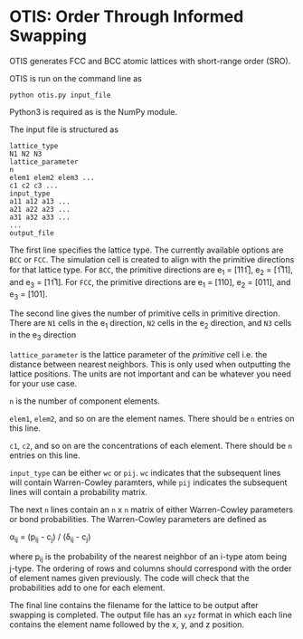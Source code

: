 # OTIS: Order Through Informed Swapping

OTIS generates FCC and BCC atomic lattices with short-range order (SRO). 

OTIS is run on the command line as 

    python otis.py input_file
    
Python3 is required as is the NumPy module.

The input file is structured as

    lattice_type
    N1 N2 N3
    lattice_parameter
    n
    elem1 elem2 elem3 ... 
    c1 c2 c3 ...
    input_type
    a11 a12 a13 ...
    a21 a22 a23 ...
    a31 a32 a33 ...
    ...
    output_file
    
The first line specifies the lattice type. The currently available options are `BCC` or `FCC`. The simulation cell is created to align with the primitive directions for that lattice type. For `BCC`, the primitive directions are e<sub>1</sub> = \[111̅], e<sub>2</sub> = \[1̅11], and e<sub>3</sub> = \[11̅1]. For `FCC`, the primitive directions are e<sub>1</sub> = \[110], e<sub>2</sub> = \[011], and e<sub>3</sub> = \[101].

The second line gives the number of primitive cells in primitive direction. There are `N1` cells in the e<sub>1</sub> direction, `N2` cells in the e<sub>2</sub> direction, and `N3` cells in the e<sub>3</sub> direction

`lattice_parameter` is the lattice parameter of the *primitive* cell i.e. the distance between nearest neighbors. This is only used when outputting the lattice positions. The units are not important and can be whatever you need for your use case. 

`n` is the number of component elements.

`elem1`, `elem2`, and so on are the element names. There should be `n` entries on this line.

`c1`, `c2`, and so on are the concentrations of each element. There should be `n` entries on this line.

`input_type` can be either `wc` or `pij`. `wc` indicates that the subsequent lines will contain Warren-Cowley paramters, while `pij` indicates the subsequent lines will contain a probability matrix. 

The next `n` lines contain an `n` x `n` matrix of either Warren-Cowley parameters or bond probabilities. The Warren-Cowley parameters are defined as 

α<sub>ij</sub> = (p<sub>ij</sub> - c<sub>j</sub>) / (δ<sub>ij</sub> - c<sub>j</sub>)

where p<sub>ij</sub> is the probability of the nearest neighbor of an i-type atom being j-type. The ordering of rows and columns should correspond with the order of element names given previously. The code will check that the probabilities add to one for each element.

The final line contains the filename for the lattice to be output after swapping is completed. The output file has an `xyz` format in which each line contains the element name followed by the x, y, and z position. 

